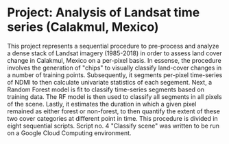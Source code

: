 # Project: Analysis of Landsat time series (Calakmul, Mexico)

This project represents a sequential procedure to pre-process and analyze a dense stack of Landsat imagery (1985-2018) in order to assess land cover change in Calakmul, Mexico on a per-pixel basis. In essense, the procedure involves the generation of "chips" to visually classify land-cover changes in a number of training points. Subsequently, it segments per-pixel time-series of NDMI to then calculate univariate statistics of each segement. Next, a Random Forest model is fit to classify time-series segments based on training data. The RF model is then used to classify all segments in all pixels of the scene. Lastly, it estimates the duration in which a given pixel remained as either forest or non-forest, to then quantify the extent of these two cover categories at different point in time. This procedure is divided in eight sequential scripts. Script no. 4 "Classify scene" was written to be run on a Google Cloud Computing environment.

